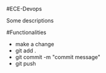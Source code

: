 #ECE-Devops

Some descriptions

#Functionalities

- make a change
- git add .
- git commit -m "commit message"
- git push

